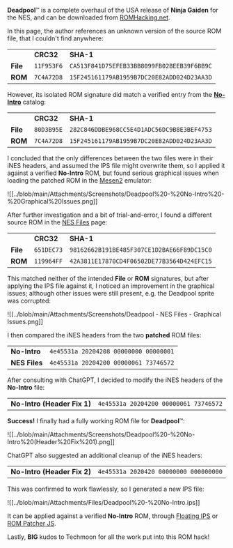 
**Deadpool**™ is a complete overhaul of the USA release of **Ninja Gaiden** for the NES, and can be downloaded from [ROMHacking.net](https://www.romhacking.net/hacks/4723/).

In this page, the author references an unknown version of the source ROM file, that I couldn't find anywhere:

|          |            |                                            |
| -------- | ---------- | ------------------------------------------ |
|          | **CRC32**  | **SHA-1**                                  |
| **File** | `11F953F6` | `CA513F841D75EFEB33BB8099FB02BEEB39F6BB9C` |
| **ROM**  | `7C4A72D8` | `15F245161179AB1959B7DC20E82ADD024D23AA3D` |

However, its isolated ROM signature did match a verified entry from the **[No-Intro](https://datomatic.no-intro.org/index.php?page=show_record&s=45&n=1569)** catalog:

|          |            |                                            |
| -------- | ---------- | ------------------------------------------ |
|          | **CRC32**  | **SHA-1**                                  |
| **File** | `80D3B95E` | `282C846DDBE968CC5E4D1ADC56DC9B8E3BEF4753` |
| **ROM**  | `7C4A72D8` | `15F245161179AB1959B7DC20E82ADD024D23AA3D` |

I concluded that the only differences between the two files were in their iNES headers, and assumed the IPS file might overwrite them, so I applied it against a verified **No-Intro** ROM, but found serious graphical issues when loading the patched ROM in the [Mesen2](https://github.com/SourMesen/Mesen2) emulator:

![[../blob/main/Attachments/Screenshots/Deadpool%20-%20No-Intro%20-%20Graphical%20Issues.png]]

After further investigation and a bit of trial-and-error, I found a different source ROM in the [NES Files](https://www.nesfiles.com/NES/Ninja_Gaiden/) page:

|          |            |                                            |
| -------- | ---------- | ------------------------------------------ |
|          | **CRC32**  | **SHA-1**                                  |
| **File** | `651DEC73` | `98162662B191BE485F307CE1D2BAE66F89DC15C0` |
| **ROM**  | `119964FF` | `42A3811E17870CD4F06502DE77B3564D424EFC15` |

This matched neither of the intended **File** or **ROM** signatures, but after applying the IPS file against it, I noticed an improvement in the graphical issues; although other issues were still present, e.g. the Deadpool sprite was corrupted:

![[../blob/main/Attachments/Screenshots/Deadpool - NES Files - Graphical Issues.png]]

I then compared the iNES headers from the two **patched** ROM files:

|               |                                       |
| ------------- | ------------------------------------- |
| **No-Intro**  | `4e45531a 20204208 00000000 00000001` |
| **NES Files** | `4e45531a 20204200 00000061 73746572` |

After consulting with ChatGPT, I decided to modify the iNES headers of the **No-Intro** file:

|                             |                                       |
| --------------------------- | ------------------------------------- |
| **No-Intro (Header Fix 1)** | `4e45531a 20204200 00000061 73746572` |

**Success!** I finally had a fully working ROM file for **Deadpool**™:

![[../blob/main/Attachments/Screenshots/Deadpool%20-%20No-Intro%20(Header%20Fix%201).png]]

ChatGPT also suggested an additional cleanup of the iNES headers:

|                             |                                       |
| --------------------------- | ------------------------------------- |
| **No-Intro (Header Fix 2)** | `4e45531a 2020420 00000000 000000000` |

This was confirmed to work flawlessly, so I generated a new IPS file:

![[../blob/main/Attachments/Files/Deadpool%20-%20No-Intro.ips]]

It can be applied against a verified **No-Intro** ROM, through [Floating IPS](https://github.com/Alcaro/Flips) or [ROM Patcher JS](https://www.marcrobledo.com/RomPatcher.js/).

Lastly, **BIG** kudos to Techmoon for all the work put into this ROM hack!